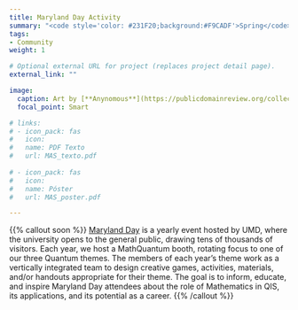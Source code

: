 ```yaml
---
title: Maryland Day Activity
summary: "<code style='color: #231F20;background:#F9CADF'>Spring</code> <br> Yearly participation at Maryland Day to bring Math and QIS concepts to the general public through games and activities."
tags:
- Community
weight: 1

# Optional external URL for project (replaces project detail page).
external_link: ""

image:
  caption: Art by [**Anynomous**](https://publicdomainreview.org/collection/solid-objects)
  focal_point: Smart

# links:
# - icon_pack: fas
#   icon:
#   name: PDF Texto
#   url: MAS_texto.pdf
  
# - icon_pack: fas
#   icon:
#   name: Póster
#   url: MAS_poster.pdf

---
```


{{% callout soon %}}
[Maryland Day](https://marylandday.umd.edu) is a yearly event hosted by UMD, where the university opens to the general public, drawing tens of thousands of visitors. Each year, we host a MathQuantum booth, rotating focus to one of our three Quantum themes. The members of each year’s theme work as a vertically integrated team to design creative games, activities, materials, and/or handouts appropriate for their theme. The goal is to inform, educate, and inspire Maryland Day attendees about the role of Mathematics in QIS, its applications, and its potential as a career.
{{% /callout %}}
